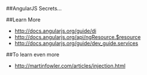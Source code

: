 ##AngularJS Secrets...

##Learn More
* http://docs.angularjs.org/guide/di
* http://docs.angularjs.org/api/ngResource.$resource
* http://docs.angularjs.org/guide/dev_guide.services

##To learn even more
* http://martinfowler.com/articles/injection.html



